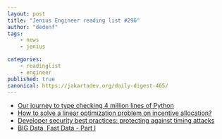 ```yaml
---
layout: post
title: "Jenius Engineer reading list #296"
author: "dedenf"
tags:
    - news
    - jenius

categories:
    - readinglist
    - engineer
published: true
canonical: https://jakartadev.org/daily-digest-465/
---
```


- [Our journey to type checking 4 million lines of Python](https://blogs.dropbox.com/tech/2019/09/our-journey-to-type-checking-4-million-lines-of-python/)
- [How to solve a linear optimization problem on incentive allocation?](https://eng.lyft.com/how-to-solve-a-linear-optimization-problem-on-incentive-allocation-5a8fb5d04db1)
- [Developer security best practices: protecting against timing attacks](https://blog.sqreen.com/developer-security-best-practices-protecting-against-timing-attacks/)
- [BIG Data, Fast Data - Part I](https://www.thoughtworks.com/insights/blog/big-data-fast-data)
